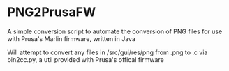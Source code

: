 # PNG2PrusaFW
A simple conversion script to automate the conversion of PNG files for use with Prusa's Marlin firmware, written in Java

Will attempt to convert any files in /src/gui/res/png from .png to .c via bin2cc.py, a util provided with Prusa's offical firmware
